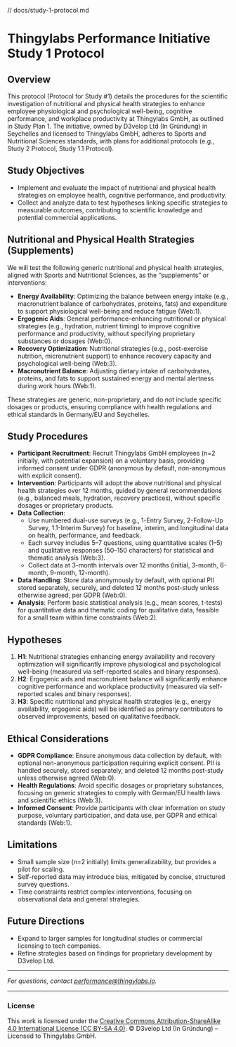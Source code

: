 // docs/study-1-protocol.md
# Thingylabs Performance Initiative Study 1 Protocol

## Overview
This protocol (Protocol for Study #1) details the procedures for the scientific investigation of nutritional and physical health strategies to enhance employee physiological and psychological well-being, cognitive performance, and workplace productivity at Thingylabs GmbH, as outlined in Study Plan 1. The initiative, owned by D3velop Ltd (In Gründung) in Seychelles and licensed to Thingylabs GmbH, adheres to Sports and Nutritional Sciences standards, with plans for additional protocols (e.g., Study 2 Protocol, Study 1.1 Protocol).

## Study Objectives
- Implement and evaluate the impact of nutritional and physical health strategies on employee health, cognitive performance, and productivity.
- Collect and analyze data to test hypotheses linking specific strategies to measurable outcomes, contributing to scientific knowledge and potential commercial applications.

## Nutritional and Physical Health Strategies (Supplements)
We will test the following generic nutritional and physical health strategies, aligned with Sports and Nutritional Sciences, as the “supplements” or interventions:
- **Energy Availability**: Optimizing the balance between energy intake (e.g., macronutrient balance of carbohydrates, proteins, fats) and expenditure to support physiological well-being and reduce fatigue (Web:1).
- **Ergogenic Aids**: General performance-enhancing nutritional or physical strategies (e.g., hydration, nutrient timing) to improve cognitive performance and productivity, without specifying proprietary substances or dosages (Web:0).
- **Recovery Optimization**: Nutritional strategies (e.g., post-exercise nutrition, micronutrient support) to enhance recovery capacity and psychological well-being (Web:3).
- **Macronutrient Balance**: Adjusting dietary intake of carbohydrates, proteins, and fats to support sustained energy and mental alertness during work hours (Web:1).

These strategies are generic, non-proprietary, and do not include specific dosages or products, ensuring compliance with health regulations and ethical standards in Germany/EU and Seychelles.

## Study Procedures
- **Participant Recruitment**: Recruit Thingylabs GmbH employees (n=2 initially, with potential expansion) on a voluntary basis, providing informed consent under GDPR (anonymous by default, non-anonymous with explicit consent).
- **Intervention**: Participants will adopt the above nutritional and physical health strategies over 12 months, guided by general recommendations (e.g., balanced meals, hydration, recovery practices), without specific dosages or proprietary products.
- **Data Collection**:
  - Use numbered dual-use surveys (e.g., 1-Entry Survey, 2-Follow-Up Survey, 1.1-Interim Survey) for baseline, interim, and longitudinal data on health, performance, and feedback.
  - Each survey includes 5–7 questions, using quantitative scales (1–5) and qualitative responses (50–150 characters) for statistical and thematic analysis (Web:3).
  - Collect data at 3-month intervals over 12 months (initial, 3-month, 6-month, 9-month, 12-month).
- **Data Handling**: Store data anonymously by default, with optional PII stored separately, securely, and deleted 12 months post-study unless otherwise agreed, per GDPR (Web:0).
- **Analysis**: Perform basic statistical analysis (e.g., mean scores, t-tests) for quantitative data and thematic coding for qualitative data, feasible for a small team within time constraints (Web:2).

## Hypotheses
1. **H1**: Nutritional strategies enhancing energy availability and recovery optimization will significantly improve physiological and psychological well-being (measured via self-reported scales and binary responses).
2. **H2**: Ergogenic aids and macronutrient balance will significantly enhance cognitive performance and workplace productivity (measured via self-reported scales and binary responses).
3. **H3**: Specific nutritional and physical health strategies (e.g., energy availability, ergogenic aids) will be identified as primary contributors to observed improvements, based on qualitative feedback.

## Ethical Considerations
- **GDPR Compliance**: Ensure anonymous data collection by default, with optional non-anonymous participation requiring explicit consent. PII is handled securely, stored separately, and deleted 12 months post-study unless otherwise agreed (Web:0).
- **Health Regulations**: Avoid specific dosages or proprietary substances, focusing on generic strategies to comply with German/EU health laws and scientific ethics (Web:3).
- **Informed Consent**: Provide participants with clear information on study purpose, voluntary participation, and data use, per GDPR and ethical standards (Web:1).

## Limitations
- Small sample size (n=2 initially) limits generalizability, but provides a pilot for scaling.
- Self-reported data may introduce bias, mitigated by concise, structured survey questions.
- Time constraints restrict complex interventions, focusing on observational data and general strategies.

## Future Directions
- Expand to larger samples for longitudinal studies or commercial licensing to tech companies.
- Refine strategies based on findings for proprietary development by D3velop Ltd.

---

*For questions, contact [performance@thingylabs.io](mailto:performance@thingylabs.io).*

---

### License
This work is licensed under the [Creative Commons Attribution-ShareAlike 4.0 International License (CC BY-SA 4.0)](https://creativecommons.org/licenses/by-sa/4.0/). © D3velop Ltd (In Gründung) – Licensed to Thingylabs GmbH.